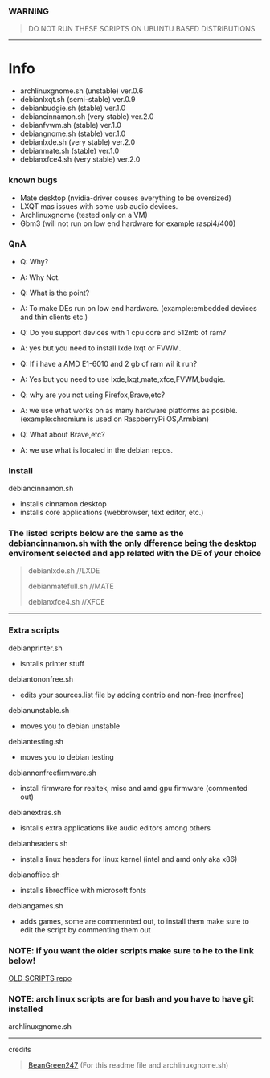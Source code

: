 ### WARNING
> DO NOT RUN THESE SCRIPTS ON UBUNTU BASED DISTRIBUTIONS

---

# Info

* archlinuxgnome.sh (unstable) ver.0.6
* debianlxqt.sh (semi-stable) ver.0.9
* debianbudgie.sh (stable) ver.1.0
* debiancinnamon.sh (very stable) ver.2.0
* debianfvwm.sh (stable) ver.1.0
* debiangnome.sh (stable) ver.1.0
* debianlxde.sh (very stable) ver.2.0
* debianmate.sh (stable) ver.1.0
* debianxfce4.sh (very stable) ver.2.0

### known bugs

* Mate desktop (nvidia-driver couses everything to be oversized)
* LXQT mas issues with some usb audio devices.
* Archlinuxgnome (tested only on a VM)
* Gbm3 (will not run on low end hardware for example raspi4/400)

### QnA

* Q: Why?
* A: Why Not.



* Q: What is the point?
* A: To make DEs run on low end hardware. (example:embedded devices and thin clients etc.)



* Q: Do you support devices with 1 cpu core and 512mb of ram?
* A: yes but you need to install lxde lxqt or FVWM.



* Q: If i have a AMD E1-6010 and 2 gb of ram wil it run?
* A: Yes but you need to use lxde,lxqt,mate,xfce,FVWM,budgie.



* Q: why are you not using Firefox,Brave,etc?
* A: we use what works on as many hardware platforms as posible. (example:chromium is used on RaspberryPi OS,Armbian)



* Q: What about Brave,etc?
* A: we use what is located in the debian repos.



### Install

debiancinnamon.sh    
* installs cinnamon desktop 
* installs core applications (webbrowser, text editor, etc.)
  
### The listed scripts below are the same as the **debiancinnamon.sh** with the only dfference being the desktop enviroment selected and app related with the DE of your choice
> debianlxde.sh       //LXDE
> 
> debianmatefull.sh   //MATE
>     
> debianxfce4.sh      //XFCE

---

### Extra scripts

debianprinter.sh
* isntalls printer stuff

debiantononfree.sh
* edits your sources.list file by adding contrib and non-free (nonfree)

debianunstable.sh 
* moves you to debian unstable

debiantesting.sh 
* moves you to debian testing

debiannonfreefirmware.sh
* install firmware for realtek, misc and amd gpu firmware (commented out)

debianextras.sh    
* isntalls extra applications like audio editors among others

debianheaders.sh
* installs linux headers for linux kernel (intel and amd only aka x86)


debianoffice.sh
* installs libreoffice with microsoft fonts

debiangames.sh
* adds games, some are commennted out, to install them make sure to edit the script by commenting them out

### NOTE: if you want the older scripts make sure to he to the link below!

[OLD SCRIPTS repo](https://github.com/LOSOperatingsystem/install-scripts-LOS-OLD-)

### NOTE: arch linux scripts are for bash and you have to have git installed

archlinuxgnome.sh

---
credits
> [BeanGreen247](https://github.com/BeanGreen247) (For this readme file and archlinuxgnome.sh)
